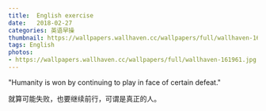 ```yaml
---
title:  English exercise
date:   2018-02-27
categories: 英语早操
thumbnail: https://wallpapers.wallhaven.cc/wallpapers/full/wallhaven-161961.jpg
tags: English
photos:
- https://wallpapers.wallhaven.cc/wallpapers/full/wallhaven-161961.jpg
---
```


"Humanity is won by continuing to play in face of certain defeat."
<p>就算可能失败，也要继续前行，可谓是真正的人。</p>
